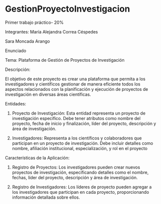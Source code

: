 # GestionProyectoInvestigacion
Primer trabajo práctico- 20% 

Integrantes:
María Alejandra Correa Céspedes

Sara Moncada Arango


Enunciado

Tema: Plataforma de Gestión de Proyectos de Investigación

Descripción:

El objetivo de este proyecto es crear una plataforma que permita a los investigadores y 
científicos gestionar de manera eficiente todos los aspectos relacionados con la planificación y 
ejecución de proyectos de investigación en diversas áreas científicas.

Entidades:

1. Proyecto de Investigación: Esta entidad representa un proyecto de investigación 
específico. Debe tener atributos como nombre del proyecto, fecha de inicio y 
finalización, líder del proyecto, descripción y área de investigación.

3. Investigadores: Representa a los científicos y colaboradores que participan en un 
proyecto de investigación. Debe incluir detalles como nombre, afiliación institucional, 
especialización, y rol en el proyecto

Características de la Aplicación:

1. Registro de Proyectos: Los investigadores pueden crear nuevos proyectos de 
investigación, especificando detalles como el nombre, fechas, líder del proyecto, 
descripción y área de investigación.

2. Registro de Investigadores: Los líderes de proyecto pueden agregar a los investigadores 
que participan en cada proyecto, proporcionando información detallada sobre ellos.
